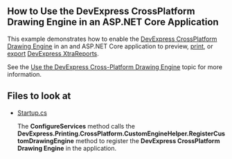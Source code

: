 ## How to Use the DevExpress CrossPlatform Drawing Engine in an ASP.NET Core Application

This example demonstrates how to enable the [DevExpress CrossPlatform Drawing Engine](https://www.nuget.org/packages/DevExpress.CrossPlatform.Printing.DrawingEngine) in an and ASP.NET Core application to preview, [print](xref:15797), or [export](xref:2618) [DevExpress XtraReports](http://docs.devexpress.com/XtraReports/2162).

See the [Use the DevExpress Cross-Platform Drawing Engine](xref:http://docs.devexpress.com/XtraReports/401730) topic for more information.

## Files to look at

- [Startup.cs](CS/ReportingWebApp/Startup.cs)

    The **ConfigureServices** method calls the **DevExpress.Printing.CrossPlatform.CustomEngineHelper.RegisterCustomDrawingEngine** method to register the **DevExpress CrossPlatform Drawing Engine** in the application.